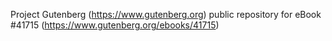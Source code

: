 Project Gutenberg (https://www.gutenberg.org) public repository for eBook #41715 (https://www.gutenberg.org/ebooks/41715)
